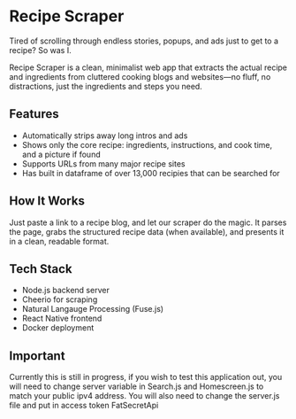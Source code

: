 # Recipe Scraper
Tired of scrolling through endless stories, popups, and ads just to get to a recipe? So was I.

Recipe Scraper is a clean, minimalist web app that extracts the actual recipe and ingredients from cluttered cooking blogs and websites—no fluff, no distractions, just the ingredients and steps you need.

## Features
  - Automatically strips away long intros and ads
  - Shows only the core recipe: ingredients, instructions, and cook time, and a picture if found
  - Supports URLs from many major recipe sites
  - Has built in dataframe of over 13,000 recipies that can be searched for


## How It Works
Just paste a link to a recipe blog, and let our scraper do the magic. It parses the page, grabs the structured recipe data (when available), and presents it in a clean, readable format.

## Tech Stack
  - Node.js backend server
  - Cheerio for scraping
  - Natural Langauge Processing (Fuse.js)
  - React Native frontend
  - Docker deployment

## Important
Currently this is still in progress, if you wish to test this application out, you will need to change server variable in Search.js and Homescreen.js to match your public ipv4 address. You will also need to change the server.js file and put in access token FatSecretApi
